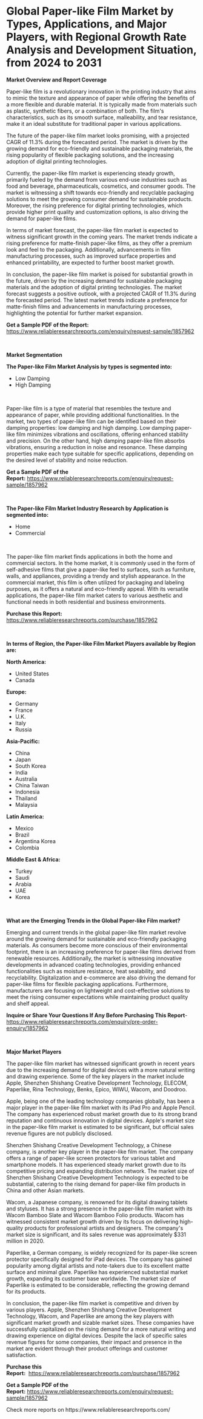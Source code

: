 <p><h1>Global Paper-like Film Market by Types, Applications, and Major Players, with Regional Growth Rate Analysis and Development Situation, from 2024 to 2031</h1></p><p><strong>Market Overview and Report Coverage</strong></p>
<p><p>Paper-like film is a revolutionary innovation in the printing industry that aims to mimic the texture and appearance of paper while offering the benefits of a more flexible and durable material. It is typically made from materials such as plastic, synthetic fibers, or a combination of both. The film's characteristics, such as its smooth surface, malleability, and tear resistance, make it an ideal substitute for traditional paper in various applications.</p><p>The future of the paper-like film market looks promising, with a projected CAGR of 11.3% during the forecasted period. The market is driven by the growing demand for eco-friendly and sustainable packaging materials, the rising popularity of flexible packaging solutions, and the increasing adoption of digital printing technologies.</p><p>Currently, the paper-like film market is experiencing steady growth, primarily fueled by the demand from various end-use industries such as food and beverage, pharmaceuticals, cosmetics, and consumer goods. The market is witnessing a shift towards eco-friendly and recyclable packaging solutions to meet the growing consumer demand for sustainable products. Moreover, the rising preference for digital printing technologies, which provide higher print quality and customization options, is also driving the demand for paper-like films.</p><p>In terms of market forecast, the paper-like film market is expected to witness significant growth in the coming years. The market trends indicate a rising preference for matte-finish paper-like films, as they offer a premium look and feel to the packaging. Additionally, advancements in film manufacturing processes, such as improved surface properties and enhanced printability, are expected to further boost market growth.</p><p>In conclusion, the paper-like film market is poised for substantial growth in the future, driven by the increasing demand for sustainable packaging materials and the adoption of digital printing technologies. The market forecast suggests a positive outlook, with a projected CAGR of 11.3% during the forecasted period. The latest market trends indicate a preference for matte-finish films and advancements in manufacturing processes, highlighting the potential for further market expansion.</p></p>
<p><strong>Get a Sample PDF of the Report:</strong> <a href="https://www.reliableresearchreports.com/enquiry/request-sample/1857962">https://www.reliableresearchreports.com/enquiry/request-sample/1857962</a></p>
<p>&nbsp;</p>
<p><strong>Market Segmentation</strong></p>
<p><strong>The Paper-like Film Market Analysis by types is segmented into:</strong></p>
<p><ul><li>Low Damping</li><li>High Damping</li></ul></p>
<p>&nbsp;</p>
<p><p>Paper-like film is a type of material that resembles the texture and appearance of paper, while providing additional functionalities. In the market, two types of paper-like film can be identified based on their damping properties: low damping and high damping. Low damping paper-like film minimizes vibrations and oscillations, offering enhanced stability and precision. On the other hand, high damping paper-like film absorbs vibrations, ensuring a reduction in noise and resonance. These damping properties make each type suitable for specific applications, depending on the desired level of stability and noise reduction.</p></p>
<p><strong>Get a Sample PDF of the Report:</strong>&nbsp;<a href="https://www.reliableresearchreports.com/enquiry/request-sample/1857962">https://www.reliableresearchreports.com/enquiry/request-sample/1857962</a></p>
<p>&nbsp;</p>
<p><strong>The Paper-like Film Market Industry Research by Application is segmented into:</strong></p>
<p><ul><li>Home</li><li>Commercial</li></ul></p>
<p>&nbsp;</p>
<p><p>The paper-like film market finds applications in both the home and commercial sectors. In the home market, it is commonly used in the form of self-adhesive films that give a paper-like feel to surfaces, such as furniture, walls, and appliances, providing a trendy and stylish appearance. In the commercial market, this film is often utilized for packaging and labeling purposes, as it offers a natural and eco-friendly appeal. With its versatile applications, the paper-like film market caters to various aesthetic and functional needs in both residential and business environments.</p></p>
<p><strong>Purchase this Report:</strong>&nbsp; <a href="https://www.reliableresearchreports.com/purchase/1857962">https://www.reliableresearchreports.com/purchase/1857962</a></p>
<p>&nbsp;</p>
<p><strong>In terms of Region, the Paper-like Film Market Players available by Region are:</strong></p>
<p>
    <p> <strong> North America: </strong>
        <ul>
            <li>United States</li>
            <li>Canada</li>
        </ul>
        </p> 
    <p> <strong> Europe: </strong>
        <ul>
            <li>Germany</li>
            <li>France</li>
            <li>U.K.</li>
            <li>Italy</li>
            <li>Russia</li>
        </ul>
        </p> 
    <p> <strong> Asia-Pacific: </strong>
        <ul>
            <li>China</li>
            <li>Japan</li>
            <li>South Korea</li>
            <li>India</li>
            <li>Australia</li>
            <li>China Taiwan</li>
            <li>Indonesia</li>
            <li>Thailand</li>
            <li>Malaysia</li>
        </ul>
        </p> 
    <p> <strong> Latin America: </strong>
        <ul>
            <li>Mexico</li>
            <li>Brazil</li>
            <li>Argentina Korea</li>
            <li>Colombia</li>
        </ul>
        </p> 
    <p> <strong> Middle East & Africa: </strong>
        <ul>
            <li>Turkey</li>
            <li>Saudi</li>
            <li>Arabia</li>
            <li>UAE</li>
            <li>Korea</li>
        </ul>
    </p>
    </p>
<p>&nbsp;</p>
<p><strong>What are the Emerging Trends in the Global Paper-like Film market?</strong></p>
<p><p>Emerging and current trends in the global paper-like film market revolve around the growing demand for sustainable and eco-friendly packaging materials. As consumers become more conscious of their environmental footprint, there is an increasing preference for paper-like films derived from renewable resources. Additionally, the market is witnessing innovative developments in advanced coating technologies, providing enhanced functionalities such as moisture resistance, heat sealability, and recyclability. Digitalization and e-commerce are also driving the demand for paper-like films for flexible packaging applications. Furthermore, manufacturers are focusing on lightweight and cost-effective solutions to meet the rising consumer expectations while maintaining product quality and shelf appeal.</p></p>
<p><strong>Inquire or Share Your Questions If Any Before Purchasing This Report</strong>- <a href="https://www.reliableresearchreports.com/enquiry/pre-order-enquiry/1857962">https://www.reliableresearchreports.com/enquiry/pre-order-enquiry/1857962</a></p>
<p>&nbsp;</p>
<p><strong>Major Market Players</strong></p>
<p><p>The paper-like film market has witnessed significant growth in recent years due to the increasing demand for digital devices with a more natural writing and drawing experience. Some of the key players in the market include Apple, Shenzhen Shishang Creative Development Technology, ELECOM, Paperlike, Rina Technology, Benks, Epico, WIWU, Wacom, and Doodroo.</p><p>Apple, being one of the leading technology companies globally, has been a major player in the paper-like film market with its iPad Pro and Apple Pencil. The company has experienced robust market growth due to its strong brand reputation and continuous innovation in digital devices. Apple's market size in the paper-like film market is estimated to be significant, but official sales revenue figures are not publicly disclosed.</p><p>Shenzhen Shishang Creative Development Technology, a Chinese company, is another key player in the paper-like film market. The company offers a range of paper-like screen protectors for various tablet and smartphone models. It has experienced steady market growth due to its competitive pricing and expanding distribution network. The market size of Shenzhen Shishang Creative Development Technology is expected to be substantial, catering to the rising demand for paper-like film products in China and other Asian markets.</p><p>Wacom, a Japanese company, is renowned for its digital drawing tablets and styluses. It has a strong presence in the paper-like film market with its Wacom Bamboo Slate and Wacom Bamboo Folio products. Wacom has witnessed consistent market growth driven by its focus on delivering high-quality products for professional artists and designers. The company's market size is significant, and its sales revenue was approximately $331 million in 2020.</p><p>Paperlike, a German company, is widely recognized for its paper-like screen protector specifically designed for iPad devices. The company has gained popularity among digital artists and note-takers due to its excellent matte surface and minimal glare. Paperlike has experienced substantial market growth, expanding its customer base worldwide. The market size of Paperlike is estimated to be considerable, reflecting the growing demand for its products.</p><p>In conclusion, the paper-like film market is competitive and driven by various players. Apple, Shenzhen Shishang Creative Development Technology, Wacom, and Paperlike are among the key players with significant market growth and sizable market sizes. These companies have successfully capitalized on the rising demand for a more natural writing and drawing experience on digital devices. Despite the lack of specific sales revenue figures for some companies, their impact and presence in the market are evident through their product offerings and customer satisfaction.</p></p>
<p><strong>Purchase this Report:</strong>&nbsp;&nbsp;<a href="https://www.reliableresearchreports.com/purchase/1857962">https://www.reliableresearchreports.com/purchase/1857962</a></p>
<p></p>
<p><strong>Get a Sample PDF of the Report:</strong>&nbsp;<a href="https://www.reliableresearchreports.com/enquiry/request-sample/1857962">https://www.reliableresearchreports.com/enquiry/request-sample/1857962</a></p>
<p>Check more reports on https://www.reliableresearchreports.com/</p>